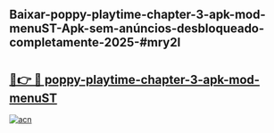 ## Baixar-poppy-playtime-chapter-3-apk-mod-menuST-Apk-sem-anúncios-desbloqueado-completamente-2025-#mry2l

# <h2><a href="https://ainizakaria.my?title=poppy-playtime-chapter-3-apk-mod-menuST&ref=20M">🔗👉 🔴 poppy-playtime-chapter-3-apk-mod-menuST</a></h2>

[![acn](https://github.com/user-attachments/assets/0f9c940e-d8b0-45ae-aac7-cd30a18b3e1c)](https://ainizakaria.my?title=poppy-playtime-chapter-3-apk-mod-menuST&ref=20M)

